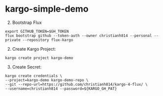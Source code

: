 # kargo-simple-demo

2. Bootstrap Flux

```shell
export GITHUB_TOKEN=$GH_TOKEN
flux bootstrap github --token-auth --owner christianh814 --personal --private --repository flux-kargo
```

2. Create Kargo Project:

```shell
kargo create project kargo-demo
```

3. Create Secret: 

```shell
kargo create credentials \
--project=kargo-demo kargo-demo-repo \
--git --repo-url=https://github.com/christianh814/kargo-4-flux/ \
--username=christianh814 --password=${KARGO_GH_PAT}
```
